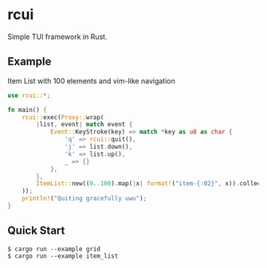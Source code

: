 # rcui

Simple TUI framework in Rust.

## Example

Item List with 100 elements and vim-like navigation

```rust
use rcui::*;

fn main() {
    rcui::exec(Proxy::wrap(
        |list, event| match event {
            Event::KeyStroke(key) => match *key as u8 as char {
                'q' => rcui::quit(),
                'j' => list.down(),
                'k' => list.up(),
                _ => {}
            },
        },
        ItemList::new((0..100).map(|x| format!("item-{:02}", x)).collect()),
    ));
    println!("Quiting gracefully uwu");
}
```

## Quick Start

```console
$ cargo run --example grid
$ cargo run --example item_list
```
